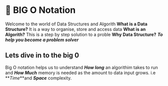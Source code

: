 # 🌟 BIG O Notation

Welcome to the world of Data Structures and Algorith
**What is a Data Structure?** It is a way to organise, store and access data
**What is an Algorith?** This is a step by step solution to a proble
**Why Data Structure?** **_To help you become a problem solver_**

## Lets dive in to the big 0

Big O notation helps us to understand **_How long_** an algorithim takes to run and **_How Much_** memory is needed as the amount to data input grows. i.e
**_Time_**and **_Space_** complexity.
